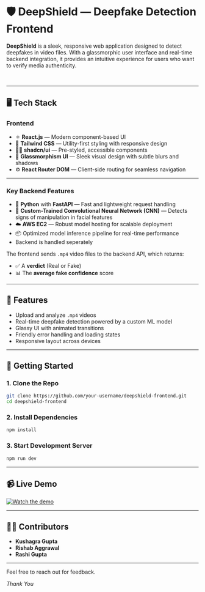 # 🛡️ DeepShield — Deepfake Detection Frontend

**DeepShield** is a sleek, responsive web application designed to detect deepfakes in video files. With a glassmorphic user interface and real-time backend integration, it provides an intuitive experience for users who want to verify media authenticity.

<br/>

---

## 🖥️ Tech Stack

### Frontend
- ⚛️ **React.js** — Modern component-based UI
- 💨 **Tailwind CSS** — Utility-first styling with responsive design
- 🧙‍♂️ **shadcn/ui** — Pre-styled, accessible components
- 🌈 **Glassmorphism UI** — Sleek visual design with subtle blurs and shadows
- ⚙️ **React Router DOM** — Client-side routing for seamless navigation

---


### Key Backend Features
- 🐍 **Python** with **FastAPI** — Fast and lightweight request handling
- 🧠 **Custom-Trained Convolutional Neural Network (CNN)** — Detects signs of manipulation in facial features
- ☁️ **AWS EC2** — Robust model hosting for scalable deployment
- 📦 Optimized model inference pipeline for real-time performance
- Backend is handled seperately

The frontend sends `.mp4` video files to the backend API, which returns:
- ✅ A **verdict** (Real or Fake)
- 📊 The **average fake confidence** score

---

## 📸 Features

- Upload and analyze `.mp4` videos
- Real-time deepfake detection powered by a custom ML model
- Glassy UI with animated transitions
- Friendly error handling and loading states
- Responsive layout across devices

---

## 🚀 Getting Started

### 1. Clone the Repo

```bash
git clone https://github.com/your-username/deepshield-frontend.git
cd deepshield-frontend

```

### 2. Install Dependencies

```bash
npm install
```

### 3. Start Development Server

```bash
npm run dev
```

---
## 📹 Live Demo

[![Watch the demo](https://img.youtube.com/vi/CIwoXkKb1Ds/0.jpg)](https://www.youtube.com/watch?v=CIwoXkKb1Ds)

---

## 👨‍💻 Contributors

- **Kushagra Gupta**  
- **Rishab Aggrawal**
- **Rashi Gupta**

---

Feel free to reach out for feedback.

*Thank You*

